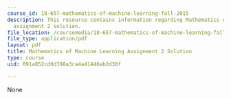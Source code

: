 ```yaml
---
course_id: 18-657-mathematics-of-machine-learning-fall-2015
description: This resource contains information regarding Mathematics of machine learning
  assignment 2 solution.
file_location: /coursemedia/18-657-mathematics-of-machine-learning-fall-2015/091a852cd0d398a3ca4a41446ab2d30f_MIT18_657F15_PS2_Sol.pdf
file_type: application/pdf
layout: pdf
title: Mathematics of Machine Learning Assignment 2 Solution
type: course
uid: 091a852cd0d398a3ca4a41446ab2d30f

---
```

None